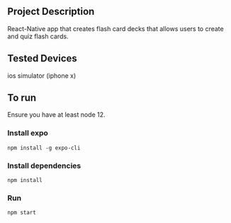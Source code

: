 ## Project Description

React-Native app that creates flash card decks that allows users to create and quiz flash cards.

## Tested Devices

ios simulator (iphone x)

## To run

Ensure you have at least node 12.

### Install expo

`npm install -g expo-cli`

### Install dependencies

`npm install`

### Run

`npm start`
